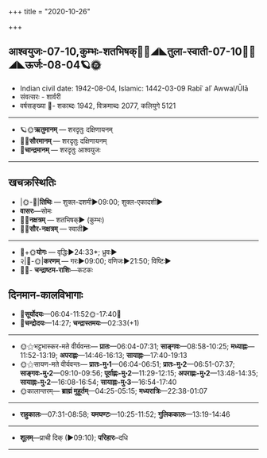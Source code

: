 +++
title = "2020-10-26"

+++
## आश्वयुजः-07-10,कुम्भः-शतभिषक्🌛🌌◢◣तुला-स्वाती-07-10🌌🌞◢◣ऊर्जः-08-04🪐🌞
- Indian civil date: 1942-08-04, Islamic: 1442-03-09 Rabīʿ alʾ Awwal/Ūlā
- संवत्सरः - शार्वरी
- वर्षसङ्ख्या 🌛- शकाब्दः 1942, विक्रमाब्दः 2077, कलियुगे 5121
___________________
- 🪐🌞**ऋतुमानम्** — शरदृतुः दक्षिणायनम्
- 🌌🌞**सौरमानम्** — शरदृतुः दक्षिणायनम्
- 🌛**चान्द्रमानम्** — शरदृतुः आश्वयुजः
___________________


## खचक्रस्थितिः
- |🌞-🌛|**तिथिः** — शुक्ल-दशमी►09:00; शुक्ल-एकादशी►  
- **वासरः**—सोमः  
- 🌌🌛**नक्षत्रम्** — शतभिषक्► (कुम्भः)  
- 🌌🌞**सौर-नक्षत्रम्** — स्वाती►  
___________________
- 🌛+🌞**योगः** — वृद्धिः►24:33*; ध्रुवः►  
- २|🌛-🌞|**करणम्** — गरः►09:00; वणिजः►21:50; विष्टिः►  
- 🌌🌛- **चन्द्राष्टम-राशिः**—कटकः  


## दिनमान-कालविभागाः
- 🌅**सूर्योदयः**—06:04-11:52🌞️-17:40🌇  
- 🌛**चन्द्रोदयः**—14:27; **चन्द्रास्तमयः**—02:33(+1)  
___________________
- 🌞⚝भट्टभास्कर-मते वीर्यवन्तः— **प्रातः**—06:04-07:31; **साङ्गवः**—08:58-10:25; **मध्याह्नः**—11:52-13:19; **अपराह्णः**—14:46-16:13; **सायाह्नः**—17:40-19:13  
- 🌞⚝सायण-मते वीर्यवन्तः— **प्रातः-मु॰1**—06:04-06:51; **प्रातः-मु॰2**—06:51-07:37; **साङ्गवः-मु॰2**—09:10-09:56; **पूर्वाह्णः-मु॰2**—11:29-12:15; **अपराह्णः-मु॰2**—13:48-14:35; **सायाह्नः-मु॰2**—16:08-16:54; **सायाह्नः-मु॰3**—16:54-17:40  
- 🌞कालान्तरम्— **ब्राह्मं मुहूर्तम्**—04:25-05:15; **मध्यरात्रिः**—22:38-01:07  
___________________
- **राहुकालः**—07:31-08:58; **यमघण्टः**—10:25-11:52; **गुलिककालः**—13:19-14:46  
___________________
- **शूलम्**—प्राची दिक् (►09:10); **परिहारः**–दधि  
___________________
